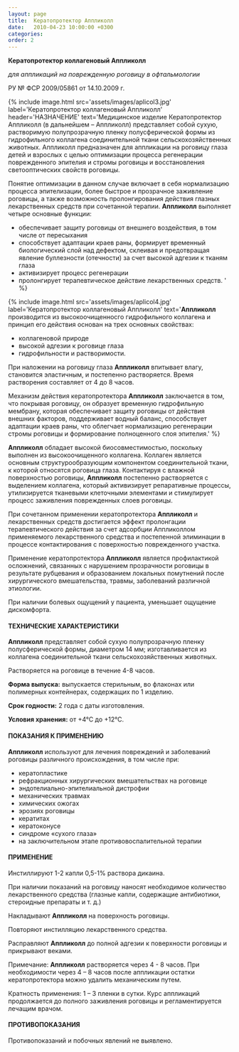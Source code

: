 ```yaml
---
layout: page
title:  Кератопротектор Аппликолл
date:   2010-04-23 10:00:00 +0300
categories:
order: 2
---
```


**Кератопротектор коллагеновый Аппликолл**

*для аппликаций на поврежденную роговицу в офтальмологии*

РУ № ФСР 2009/05861 от 14.10.2009 г.

{% include image.html src='assets/images/aplicol3.jpg'
  label='Кератопротектор коллагеновый Аппликолл'
  header='НАЗНАЧЕНИЕ'
  text='Медицинское изделие Кератопротектор Аппликолл (в дальнейшем – Аппликолл) представляет собой сухую, растворимую полупрозрачную пленку полусферической формы из гидрофильного коллагена соединительной ткани сельскохозяйственных животных. Аппликолл предназначен для аппликации на роговицу глаза детей и взрослых с целью оптимизации процесса регенерации поврежденного эпителия и стромы роговицы и восстановления светооптических свойств роговицы.
 
Понятие оптимизации в данном случае включает в себя нормализацию процесса эпителизации, более быстрое и прозрачное заживление роговицы, а также возможность пролонгирования действия глазных лекарственных средств при сочетанной терапии.
**Аппликолл** выполняет четыре основные функции:
* обеспечивает защиту роговицы от внешнего воздействия, в том числе от пересыхания
* способствует адаптации краев раны, формирует временный биологический слой над дефектом, склеивая и предотвращая явление буллезности (отечности) за счет высокой адгезии к тканям глаза
* активизирует процесс регенерации
* пролонгирует терапевтическое действие лекарственных средств.
'
%}

{% include image.html src='assets/images/aplicol4.jpg'
  label='Кератопротектор коллагеновый Аппликолл'
  text='**Аппликолл** производится из высокоочищенносго гидрофильного коллагена и принцип его действия основан на трех основных свойствах:
* коллагеновой природе
* высокой адгезии к роговице глаза
* гидрофильности и растворимости.

При наложении на роговицу глаза **Аппликолл** впитывает влагу, становится эластичным, и постепенно растворяется. Время растворения составляет от 4 до 8 часов.

Механизм действия кератопротектора **Аппликолл** заключается в том, что покрывая роговицу, он образует временную гидрофильную мембрану, которая обеспечивает защиту роговицы от действия внешних факторов, поддерживает водный баланс, способствует адаптации краев раны, что облегчает нормализацию регенерации стромы роговицы и формирование полноценного слоя эпителия.'
%}

**Аппликолл** обладает высокой биосовместимостью, поскольку выполнен из высокоочищенного коллагена. Коллаген является основным структурообразующим компонентом соединительной ткани, к которой относятся роговица глаза. Контактируя с влажной поверхностью роговицы, **Аппликолл** постепенно растворяется с выделением коллагена, который активизирует репаративные процессы, утилизируется тканевыми клеточными элементами и стимулирует процесс заживления поврежденных слоев роговицы.

При сочетанном применении кератопротектора **Аппликолл** и лекарственных средств достигается эффект пролонгации терапевтического действия за счет адсорбции Аппликоллом применяемого лекарственного средства и постепенной элиминации в процессе контактирования с поверхностью поврежденного участка.

Применение кератопротектора **Аппликолл** является профилактикой осложнений, связанных с нарушением прозрачности роговицы в результате рубцевания и образованием локальных помутнений после хирургического вмешательства, травмы, заболеваний различной этиологии.

При наличии болевых ощущений у пациента, уменьшает ощущение дискомфорта.

#### ТЕХНИЧЕСКИЕ ХАРАКТЕРИСТИКИ
**Аппликолл** представляет собой сухую полупрозрачную пленку полусферической формы, диаметром 14 мм; изготавливается из коллагена соединительной ткани сельскохозяйственных животных.

Растворяется на роговице в течение 4-8 часов.

**Форма выпуска:** выпускается стерильным, во флаконах или полимерных контейнерах, содержащих по 1 изделию.

**Срок годности:** 2 года с даты изготовления.

**Условия хранения:** от +4°С до +12°С.

#### ПОКАЗАНИЯ К ПРИМЕНЕНИЮ
**Аппликолл** используют для лечения повреждений и заболеваний роговицы различного происхождения, в том числе при:
* кератопластике
* рефракционных хирургических вмешательствах на роговице
* эндотелиально-эпителиальной дистрофии
* механических травмах
* химических ожогах
* эрозиях роговицы
* кератитах
* кератоконусе
* синдроме «сухого глаза»
* на заключительном этапе противовоспалительной терапии

#### ПРИМЕНЕНИЕ
Инстиллируют 1-2 капли 0,5-1% раствора дикаина.

При наличии показаний на роговицу наносят необходимое количество лекарственного средства (глазные капли, содержащие антибиотики, стероидные препараты и т. д.)

Накладывают **Аппликолл** на поверхность роговицы.

Повторяют инстилляцию лекарственного средства.

Расправляют **Аппликолл** до полной адгезии к поверхности роговицы и прикрывают веками.

Примечание: **Аппликолл** растворяется через 4 - 8 часов. При необходимости через 4 – 8 часов после аппликации остатки кератопротектора можно удалить механическим путем.

Кратность применения: 1 – 3 пленки в сутки. Курс аппликаций продолжается до полного заживления роговицы и регламентируется лечащим врачом.

#### ПРОТИВОПОКАЗАНИЯ

Противопоказаний и побочных явлений не выявлено.